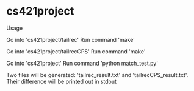 # cs421project
Usage

Go into 'cs421project/tailrec'
Run command 'make'

Go into 'cs421project/tailrecCPS'
Run command 'make'

Go into 'cs421project'
Run command 'python match_test.py'

Two files will be generated: 'tailrec_result.txt' and 'tailrecCPS_result.txt'. 
Their difference will be printed out in stdout
